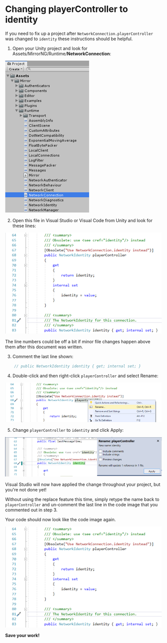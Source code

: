 # Changing playerController to identity

If you need to fix up a project after `NetworkConnection.playerController` was changed to `identity` these instructions should be helpful.

1. Open your Unity project and look for Assets/MirrorNG/Runtime/**NetworkConnection**:

![Project window in Unity](pc2i-1.png)
 

2. Open this file in Visual Studio or Visual Code from Unity and look for these lines:

![Code snip in NetworkConnection.cs](pc2i-2.png)

The line numbers could be off a bit if minor file changes happen above them after this document was written.
 

3. Comment the last line shown:

```cs
    // public NetworkIdentity identity { get; internal set; }
```
 

4. Double-click and then right-click `playerController` and select Rename:

![Start of Rename process](pc2i-3.png)
 

5. Change `playerController` to `identity` and click Apply:

![Finishing the Rename process](pc2i-4.png)
 

Visual Studio will now have applied the change throughout your project, but you're not done yet!

Without using the replace feature this time, simply retype the name back to `playerController` and un-comment the last line in the code image that you commented out in step 3.

Your code should now look like the code image again.

![Code snip in NetworkConnection.cs](pc2i-2.png)
 
 
**Save your work!**

